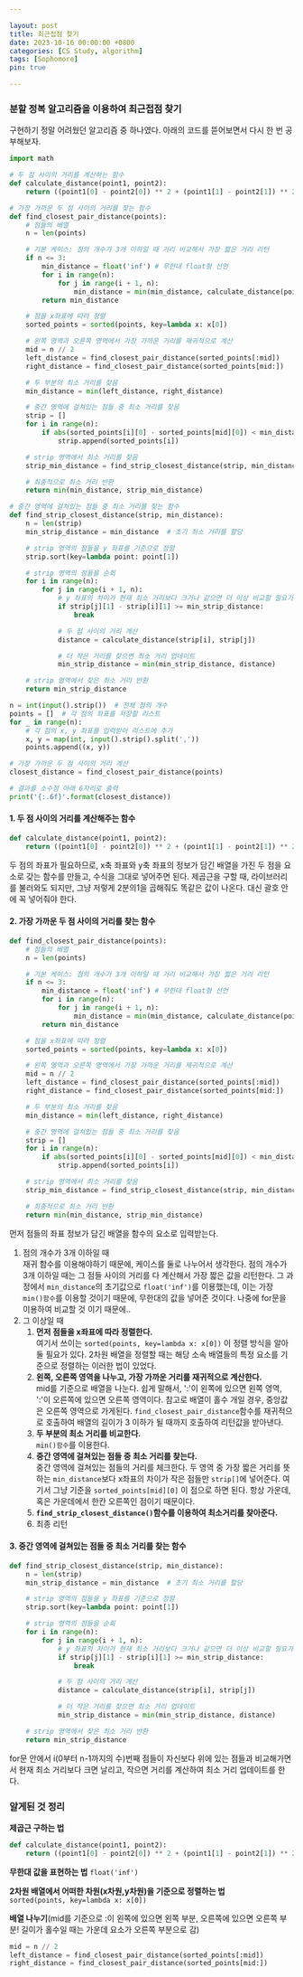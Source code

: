 ```yaml
---

layout: post
title: 최근접점 찾기
date: 2023-10-16 00:00:00 +0800
categories: [CS Study, algorithm]
tags: [Sophomore]
pin: true

---
```



### 분할 정복 알고리즘을 이용하여 최근접점 찾기  
구현하기 정말 어려웠던 알고리즘 중 하나였다.
아래의 코드를 뜯어보면서 다시 한 번 공부해보자.

```python
import math

# 두 점 사이의 거리를 계산하는 함수
def calculate_distance(point1, point2):
    return ((point1[0] - point2[0]) ** 2 + (point1[1] - point2[1]) ** 2) ** (1/2)

# 가장 가까운 두 점 사이의 거리를 찾는 함수
def find_closest_pair_distance(points):
    # 점들의 배열
    n = len(points)

    # 기본 케이스: 점의 개수가 3개 이하일 때 거리 비교해서 가장 짧은 거리 리턴
    if n <= 3:
        min_distance = float('inf') # 무한대 float형 선언
        for i in range(n):
            for j in range(i + 1, n):
                min_distance = min(min_distance, calculate_distance(points[i], points[j]))
        return min_distance

    # 점을 x좌표에 따라 정렬
    sorted_points = sorted(points, key=lambda x: x[0])

    # 왼쪽 영역과 오른쪽 영역에서 가장 가까운 거리를 재귀적으로 계산
    mid = n // 2
    left_distance = find_closest_pair_distance(sorted_points[:mid])
    right_distance = find_closest_pair_distance(sorted_points[mid:])

    # 두 부분의 최소 거리를 찾음
    min_distance = min(left_distance, right_distance)

    # 중간 영역에 걸쳐있는 점들 중 최소 거리를 찾음
    strip = []
    for i in range(n):
        if abs(sorted_points[i][0] - sorted_points[mid][0]) < min_distance:
            strip.append(sorted_points[i])

    # strip 영역에서 최소 거리를 찾음
    strip_min_distance = find_strip_closest_distance(strip, min_distance)

    # 최종적으로 최소 거리 반환
    return min(min_distance, strip_min_distance)

# 중간 영역에 걸쳐있는 점들 중 최소 거리를 찾는 함수
def find_strip_closest_distance(strip, min_distance):
    n = len(strip)
    min_strip_distance = min_distance  # 초기 최소 거리를 할당

    # strip 영역의 점들을 y 좌표를 기준으로 정렬
    strip.sort(key=lambda point: point[1])

    # strip 영역의 점들을 순회
    for i in range(n):
        for j in range(i + 1, n):
            # y 좌표의 차이가 현재 최소 거리보다 크거나 같으면 더 이상 비교할 필요가 없음
            if strip[j][1] - strip[i][1] >= min_strip_distance:
                break

            # 두 점 사이의 거리 계산
            distance = calculate_distance(strip[i], strip[j])

            # 더 작은 거리를 찾으면 최소 거리 업데이트
            min_strip_distance = min(min_strip_distance, distance)

    # strip 영역에서 찾은 최소 거리 반환
    return min_strip_distance

n = int(input().strip())  # 전체 점의 개수
points = []  # 각 점의 좌표를 저장할 리스트
for _ in range(n):
    # 각 점의 x, y 좌표를 입력받아 리스트에 추가
    x, y = map(int, input().strip().split(','))
    points.append((x, y))

# 가장 가까운 두 점 사이의 거리 계산
closest_distance = find_closest_pair_distance(points)

# 결과를 소수점 아래 6자리로 출력
print('{:.6f}'.format(closest_distance))
```  

#### 1. 두 점 사이의 거리를 계산해주는 함수
```python
def calculate_distance(point1, point2):
    return ((point1[0] - point2[0]) ** 2 + (point1[1] - point2[1]) ** 2) ** (1/2)
```

두 점의 좌표가 필요하므로, x축 좌표와 y축 좌표의 정보가 담긴 배열을 가진 두 점을 요소로 갖는 함수를 만들고, 수식을 그대로 넣어주면 된다. 제곱근을 구할 때, 라이브러리를 불러와도 되지만, 그냥 저렇게 2분의1을 곱해줘도 똑같은 값이 나온다. 대신 괄호 안에 꼭 넣어줘야 한다.

#### 2. 가장 가까운 두 점 사이의 거리를 찾는 함수
```python
def find_closest_pair_distance(points):
    # 점들의 배열
    n = len(points)

    # 기본 케이스: 점의 개수가 3개 이하일 때 거리 비교해서 가장 짧은 거리 리턴
    if n <= 3:
        min_distance = float('inf') # 무한대 float형 선언
        for i in range(n):
            for j in range(i + 1, n):
                min_distance = min(min_distance, calculate_distance(points[i], points[j]))
        return min_distance

    # 점을 x좌표에 따라 정렬
    sorted_points = sorted(points, key=lambda x: x[0])

    # 왼쪽 영역과 오른쪽 영역에서 가장 가까운 거리를 재귀적으로 계산
    mid = n // 2
    left_distance = find_closest_pair_distance(sorted_points[:mid])
    right_distance = find_closest_pair_distance(sorted_points[mid:])

    # 두 부분의 최소 거리를 찾음
    min_distance = min(left_distance, right_distance)

    # 중간 영역에 걸쳐있는 점들 중 최소 거리를 찾음
    strip = []
    for i in range(n):
        if abs(sorted_points[i][0] - sorted_points[mid][0]) < min_distance:
            strip.append(sorted_points[i])

    # strip 영역에서 최소 거리를 찾음
    strip_min_distance = find_strip_closest_distance(strip, min_distance)

    # 최종적으로 최소 거리 반환
    return min(min_distance, strip_min_distance)
```

먼저 점들의 좌표 정보가 담긴 배열을 함수의 요소로 입력받는다.  
1. 점의 개수가 3개 이하일 때  
재귀 함수를 이용해야하기 때문에, 케이스를 둘로 나누어서 생각한다. 점의 개수가 3개 이하일 때는 그 점들 사이의 거리를 다 계산해서 가장 짧은 값을 리턴한다. 그 과정에서 `min_distance`의 초기값으로 `float('inf')`를 이용했는데, 이는 가장 `min()함수`를 이용할 것이기 때문에, 무한대의 값을 넣어준 것이다. 나중에 for문을 이용하여 비교할 것 이기 때문에..
2. 그 이상일 때  
    1. **먼저 점들을 x좌표에 따라 정렬한다.**  
    여기서 쓰이는 `sorted(points, key=lambda x: x[0])` 이 정렬 방식을 알아둘 필요가 있다. 2차원 배열을 정렬할 때는 해당 소속 배열들의 특정 요소를 기준으로 정렬하는 이러한 법이 있었다.  
    2. **왼쪽, 오른쪽 영역을 나누고, 가장 가까운 거리를 재귀적으로 계산한다.**  
    mid를 기준으로 배열을 나눈다. 쉽게 말해서, ':'이 왼쪽에 있으면 왼쪽 영역, ':'이 오른쪽에 있으면 오른쪽 영역이다. 참고로 배열이 홀수 개일  경우, 중앙값은 오른쪽 영역으로 가게된다.
    `find_closest_pair_distance`함수를 재귀적으로 호출하여 배열의 길이가 3 이하가 될 때까지 호출하여 리턴값을 받아낸다.
    3. **두 부분의 최소 거리를 비교한다.**  
    `min()함수`를 이용한다.  
    4. **중간 영역에 걸쳐있는 점들 중 최소 거리를 찾는다.**  
    중간 영역에 걸쳐있는 점들의 거리를 체크한다. 두 영역 중 가장 짧은 거리를 뜻하는 `min_distance`보다 x좌표의 차이가 작은 점들만 `strip[]`에 넣어준다. 여기서 그냥 기준을 `sorted_points[mid][0]` 이 점으로 하면 된다. 항상 가운데, 혹은 가운데에서 한칸 오른쪽인 점이기 때문이다.  
    5. **`find_strip_closest_distance()`함수를 이용하여 최소거리를 찾아준다.**
    6. 최종 리턴  

#### 3. 중간 영역에 걸쳐있는 점들 중 최소 거리를 찾는 함수  

```python
def find_strip_closest_distance(strip, min_distance):
    n = len(strip)
    min_strip_distance = min_distance  # 초기 최소 거리를 할당

    # strip 영역의 점들을 y 좌표를 기준으로 정렬
    strip.sort(key=lambda point: point[1])

    # strip 영역의 점들을 순회
    for i in range(n):
        for j in range(i + 1, n):
            # y 좌표의 차이가 현재 최소 거리보다 크거나 같으면 더 이상 비교할 필요가 없음
            if strip[j][1] - strip[i][1] >= min_strip_distance:
                break

            # 두 점 사이의 거리 계산
            distance = calculate_distance(strip[i], strip[j])

            # 더 작은 거리를 찾으면 최소 거리 업데이트
            min_strip_distance = min(min_strip_distance, distance)

    # strip 영역에서 찾은 최소 거리 반환
    return min_strip_distance
```  
for문 안에서 i(0부터 n-1까지의 수)번째 점들이 자신보다 위에 있는 점들과 비교해가면서 현재 최소 거리보다 크면 날리고, 작으면 거리를 계산하여 최소 거리 업데이트를 한다.  

### 알게된 것 정리  

**제곱근 구하는 법**
```python
def calculate_distance(point1, point2):
    return ((point1[0] - point2[0]) ** 2 + (point1[1] - point2[1]) ** 2) ** (1/2)
```  

**무한대 값을 표현하는 법**
`float('inf')`  

**2차원 배열에서 어떠한 차원(x차원,y차원)을 기준으로 정렬하는 법**  
`sorted(points, key=lambda x: x[0])`  

**배열 나누기**(mid를 기준으로 :이 왼쪽에 있으면 왼쪽 부분, 오른쪽에 있으면 오른쪽 부분! 길이가 홀수일 때는 가운데 요소가 오른쪽 부분으로 감)
```python
mid = n // 2
left_distance = find_closest_pair_distance(sorted_points[:mid])
right_distance = find_closest_pair_distance(sorted_points[mid:])
```